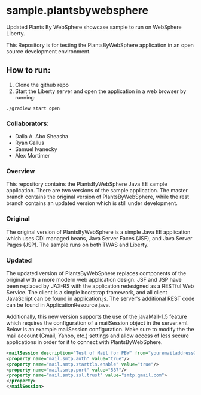 # sample.plantsbywebsphere
Updated Plants By WebSphere showcase sample to run on WebSphere Liberty.

This Repository is for testing the PlantsByWebSphere application
in an open source development environment.

## How to run:

1. Clone the github repo
2. Start the Liberty server and open the application in a web browser by running: 
```
./gradlew start open
```

### Collaborators:
- Dalia A. Abo Sheasha
- Ryan Gallus
- Samuel Ivanecky
- Alex Mortimer

### Overview
This repository contains the PlantsByWebSphere Java EE sample application. There are two versions of the sample application. The master branch contains the original version of PlantsByWebSphere, while the rest branch contains an updated version which is still under development.

### Original
The original version of PlantsByWebSphere is a simple Java EE application which uses CDI managed beans, Java Server Faces (JSF), and Java Server Pages (JSP). The sample runs on both TWAS and Liberty.

### Updated
The updated version of PlantsByWebSphere replaces components of the original with a more modern web application design. JSF and JSP have been replaced by JAX-RS with the application redesigned as a RESTful Web Service. The client is a simple bootstrap framework, and all client JavaScript can be found in application.js. The server's additional REST code can be found in ApplicationResource.java.

Additionally, this new version supports the use of the javaMail-1.5 feature which requires the configuration of a mailSession object in the server.xml. Below is an example mailSession configuration. Make sure to modify the the mail account (Gmail, Yahoo, etc.) settings and allow access of less secure applications in order for it to connect with PlantsByWebSphere.

```xml
<mailSession description="Test of Mail for PBW" from="youremailaddress@gmail.com" host="smtp.gmail.com" jndiName="mail/PlantsByWebSphere" mailSessionID="PBWMailTest" password="password" storeProtocol="imaps" transportProtocol="smtp" user="youremailaddress@gmail.com">
<property name="mail.smtp.auth" value="true"/>
<property name="mail.smtp.starttls.enable" value="true"/>
<property name="mail.smtp.port" value="587"/>
<property name="mail.smtp.ssl.trust" value="smtp.gmail.com">
</property>
</mailSession>
```
